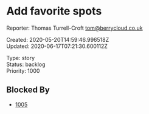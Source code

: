 # Add favorite spots

Reporter: Thomas Turrell-Croft <tom@berrycloud.co.uk>  

Created: 2020-05-20T14:59:46.996518Z  
Updated: 2020-06-17T07:21:30.600112Z

Type: story  
Status: backlog  
Priority: 1000

## Blocked By
- [1005](1005.md "Create subtask")
